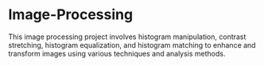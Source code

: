 # Image-Processing
This image processing project involves histogram manipulation, contrast stretching, histogram equalization, and histogram matching to enhance and transform images using various techniques and analysis methods.
